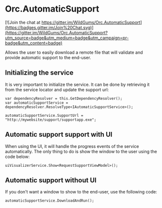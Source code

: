 # Orc.AutomaticSupport

[![Join the chat at https://gitter.im/WildGums/Orc.AutomaticSupport](https://badges.gitter.im/Join%20Chat.svg)](https://gitter.im/WildGums/Orc.AutomaticSupport?utm_source=badge&utm_medium=badge&utm_campaign=pr-badge&utm_content=badge)

Allows the user to easily download a remote file that will validate and provide automatic support to the end-user.

## Initializing the service

It is very important to initialize the service. It can be done by retrieving it from the service locator and update the support url:

	var dependencyResolver = this.GetDependencyResolver();
	var automaticSupportService = dependencyResolver.ResolveType<IAutomaticSupportService>();

	automaticSupportService.SupportUrl = "http://mywebsite/support/supportapp.exe";

## Automatic support support with UI

When using the UI, it will handle the progress events of the service automatically. The only thing to do is show the window to the user using the code below:

	uiVisualizerService.Show<RequestSupportViewModel>();


## Automatic support without UI

If you don't want a window to show to the end-user, use the following code:

	automaticSupportService.DownloadAndRun();